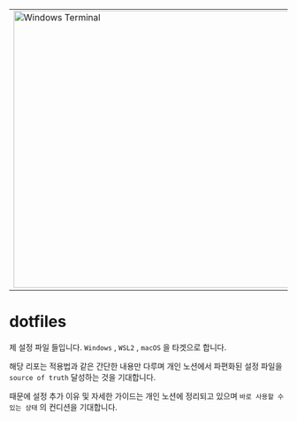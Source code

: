<p align="center">
  <table align="center">
    <tbody>
      <tr>
        <td>
          <img src="https://user-images.githubusercontent.com/63892989/200370910-9eaff741-fc4e-4f58-8c7f-34b1c7a98f93.png" alt="Windows Terminal" width="500" />
        </td>
        <td>
          <img src="https://user-images.githubusercontent.com/63892989/200372315-4b39b498-5f78-4d37-ae92-b7e829f9a135.png" alt="iTerm2" width="500" />
        </td>
      </tr>
    </tbody>
  </table>
</p>

# dotfiles

제 설정 파일 들입니다. `Windows` , `WSL2` , `macOS` 을 타겟으로 합니다.

해당 리포는 적용법과 같은 간단한 내용만 다루며 개인 노션에서 파편화된 설정 파일을 `source of truth` 달성하는 것을 기대합니다.

때문에 설정 추가 이유 및 자세한 가이드는 개인 노션에 정리되고 있으며 `바로 사용할 수 있는 상태` 의 컨디션을 기대합니다.
